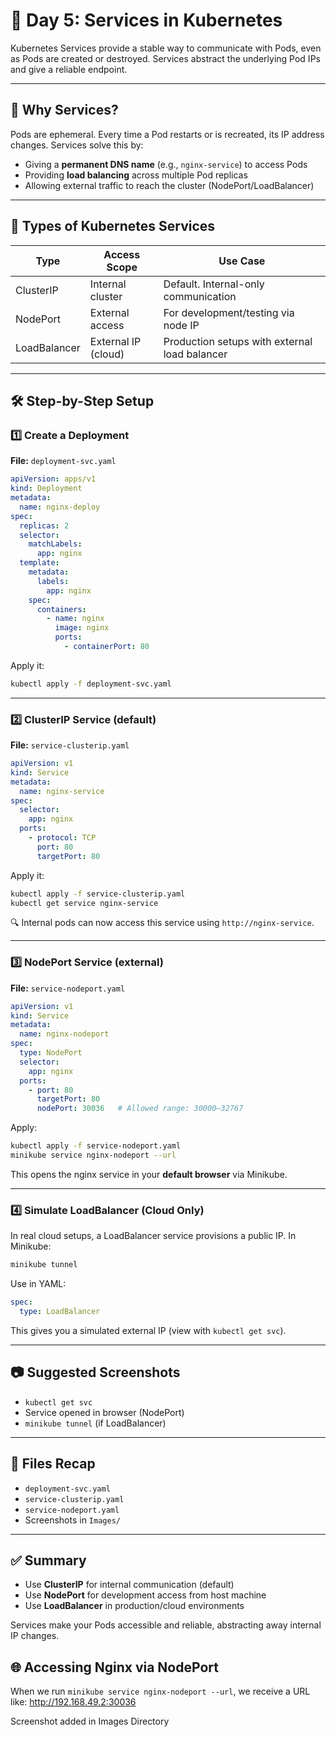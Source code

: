 # 📘 Day 5: Services in Kubernetes

Kubernetes Services provide a stable way to communicate with Pods, even as Pods are created or destroyed. Services abstract the underlying Pod IPs and give a reliable endpoint.

---

## 🧠 Why Services?

Pods are ephemeral. Every time a Pod restarts or is recreated, its IP address changes. Services solve this by:

* Giving a **permanent DNS name** (e.g., `nginx-service`) to access Pods
* Providing **load balancing** across multiple Pod replicas
* Allowing external traffic to reach the cluster (NodePort/LoadBalancer)

---

## 🔗 Types of Kubernetes Services

| Type         | Access Scope        | Use Case                                      |
| ------------ | ------------------- | --------------------------------------------- |
| ClusterIP    | Internal cluster    | Default. Internal-only communication          |
| NodePort     | External access     | For development/testing via node IP           |
| LoadBalancer | External IP (cloud) | Production setups with external load balancer |

---

## 🛠 Step-by-Step Setup

### 1️⃣ Create a Deployment

**File:** `deployment-svc.yaml`

```yaml
apiVersion: apps/v1
kind: Deployment
metadata:
  name: nginx-deploy
spec:
  replicas: 2
  selector:
    matchLabels:
      app: nginx
  template:
    metadata:
      labels:
        app: nginx
    spec:
      containers:
        - name: nginx
          image: nginx
          ports:
            - containerPort: 80
```

Apply it:

```bash
kubectl apply -f deployment-svc.yaml
```

---

### 2️⃣ ClusterIP Service (default)

**File:** `service-clusterip.yaml`

```yaml
apiVersion: v1
kind: Service
metadata:
  name: nginx-service
spec:
  selector:
    app: nginx
  ports:
    - protocol: TCP
      port: 80
      targetPort: 80
```

Apply it:

```bash
kubectl apply -f service-clusterip.yaml
kubectl get service nginx-service
```

🔍 Internal pods can now access this service using `http://nginx-service`.

---

### 3️⃣ NodePort Service (external)

**File:** `service-nodeport.yaml`

```yaml
apiVersion: v1
kind: Service
metadata:
  name: nginx-nodeport
spec:
  type: NodePort
  selector:
    app: nginx
  ports:
    - port: 80
      targetPort: 80
      nodePort: 30036   # Allowed range: 30000–32767
```

Apply:

```bash
kubectl apply -f service-nodeport.yaml
minikube service nginx-nodeport --url
```

This opens the nginx service in your **default browser** via Minikube.

---

### 4️⃣ Simulate LoadBalancer (Cloud Only)

In real cloud setups, a LoadBalancer service provisions a public IP. In Minikube:

```bash
minikube tunnel
```

Use in YAML:

```yaml
spec:
  type: LoadBalancer
```

This gives you a simulated external IP (view with `kubectl get svc`).

---

## 📷 Suggested Screenshots

* `kubectl get svc`
* Service opened in browser (NodePort)
* `minikube tunnel` (if LoadBalancer)

---

## 📁 Files Recap

* `deployment-svc.yaml`
* `service-clusterip.yaml`
* `service-nodeport.yaml`
* Screenshots in `Images/`

---

## ✅ Summary

* Use **ClusterIP** for internal communication (default)
* Use **NodePort** for development access from host machine
* Use **LoadBalancer** in production/cloud environments

Services make your Pods accessible and reliable, abstracting away internal IP changes.

## 🌐 Accessing Nginx via NodePort

When we run `minikube service nginx-nodeport --url`, we receive a URL like:
http://192.168.49.2:30036

Screenshot added in Images Directory
